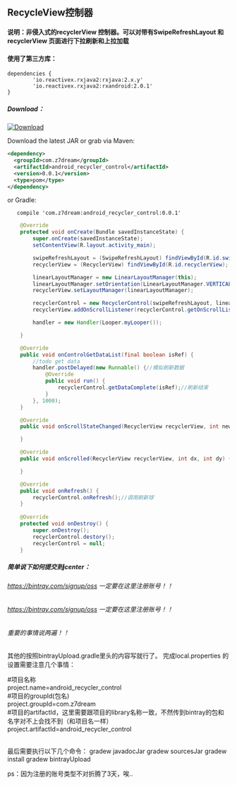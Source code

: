 ## RecycleView控制器
#### 说明：非侵入式的recyclerView 控制器。可以对带有SwipeRefreshLayout 和 recyclerView 页面进行下拉刷新和上拉加载<br />
#### 使用了第三方库：
```
dependencies {
		'io.reactivex.rxjava2:rxjava:2.x.y'
		'io.reactivex.rxjava2:rxandroid:2.0.1'
}
```
##### Download：
[ ![Download](https://api.bintray.com/packages/zxyjb212/maven/android_recycler_control/images/download.svg) ](https://bintray.com/zxyjb212/maven/android_recycler_control/_latestVersion)

Download the latest JAR or grab via Maven:
```xml
<dependency>
  <groupId>com.z7dream</groupId>
  <artifactId>android_recycler_control</artifactId>
  <version>0.0.1</version>
  <type>pom</type>
</dependency>
```
or Gradle:
```
   compile 'com.z7dream:android_recycler_control:0.0.1'
```

```java
    @Override
    protected void onCreate(Bundle savedInstanceState) {
        super.onCreate(savedInstanceState);
        setContentView(R.layout.activity_main);

        swipeRefreshLayout = (SwipeRefreshLayout) findViewById(R.id.swipeRefreshLayout);
        recyclerView = (RecyclerView) findViewById(R.id.recyclerView);

        linearLayoutManager = new LinearLayoutManager(this);
        linearLayoutManager.setOrientation(LinearLayoutManager.VERTICAL);
        recyclerView.setLayoutManager(linearLayoutManager);

        recyclerControl = new RecyclerControl(swipeRefreshLayout, linearLayoutManager, this);//初始化
        recyclerView.addOnScrollListener(recyclerControl.getOnScrollListener());//滚动监听

        handler = new Handler(Looper.myLooper());

    }

    @Override
    public void onControlGetDataList(final boolean isRef) {
        //todo get data
        handler.postDelayed(new Runnable() {//模拟刷新数据
            @Override
            public void run() {
                recyclerControl.getDataComplete(isRef);//刷新结束
            }
        }, 1000);
    }

    @Override
    public void onScrollStateChanged(RecyclerView recyclerView, int newState) {

    }

    @Override
    public void onScrolled(RecyclerView recyclerView, int dx, int dy) {

    }

    @Override
    public void onRefresh() {
        recyclerControl.onRefresh();//调用刷新球
    }
    
    @Override
    protected void onDestroy() {
        super.onDestroy();
        recyclerControl.destory();
        recyclerControl = null;
    }
```
##### 简单说下如何提交到jcenter：
###### https://bintray.com/signup/oss 一定要在这里注册账号！！
###### https://bintray.com/signup/oss 一定要在这里注册账号！！
###### 重要的事情说两遍！！
其他的按照bintrayUpload.gradle里头的内容写就行了。
完成local.properties 的设置需要注意几个事情：

#项目名称<br />
project.name=android_recycler_control<br />
#项目的groupId(包名)<br />
project.groupId=com.z7dream<br />
#项目的artifactId，这里需要跟项目的library名称一致，不然传到bintray的包和名字对不上会找不到（和项目名一样）<br />
project.artifactId=android_recycler_control<br />
<br />

最后需要执行以下几个命令：
gradew javadocJar
gradew sourcesJar
gradew install
gradew bintrayUpload

ps：因为注册的账号类型不对折腾了3天，唉..
